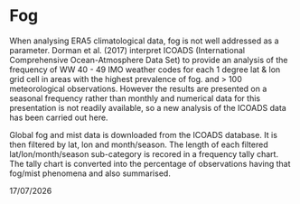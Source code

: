 # Fog

When analysing ERA5 climatological data, fog is not well addressed as a parameter.
Dorman et al. (2017) interpret ICOADS (International Comprehensive Ocean-Atmosphere Data Set) 
to provide an analysis of the frequency of WW 40 - 49 IMO weather codes for each 1 degree lat & lon grid cell in areas with the highest prevalence of fog.
and > 100 meteorological observations.
However the results are presented on a seasonal frequency rather than monthly and numerical data for this presentation is not readily available, 
so a new analysis of the ICOADS data has been carried out here.

Global fog and mist data is downloaded from the ICOADS database. It is then filtered by lat, lon and month/season. 
The length of each filtered lat/lon/month/season sub-category is recored in a frequency tally chart.
The tally chart is converted into the percentage of observations having that fog/mist phenomena and also summarised.

17/07/2026

